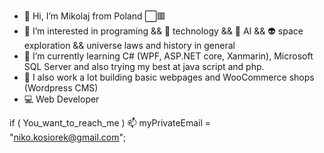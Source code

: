 - 👋 Hi, I’m Mikolaj from Poland ⬜🟥
- 👀 I’m interested in programing && 📳 technology && 🤖 AI && 👽 space exploration && universe laws and history in general
- 🌱 I’m currently learning C# (WPF, ASP.NET core, Xanmarin), Microsoft SQL Server and also trying my best at java script and php.
- 📖 I also work a lot building basic webpages and WooCommerce shops (Wordpress CMS)
- 💻 Web Developer


if ( You_want_to_reach_me )
    📫 myPrivateEmail = "niko.kosiorek@gmail.com";


<!---
MikolajKos/MikolajKos is a ✨ special ✨ repository because its `README.md` (this file) appears on your GitHub profile.
You can click the Preview link to take a look at your changes.
--->
